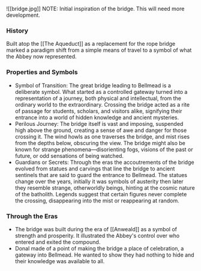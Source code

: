 
![[bridge.jpg]]
NOTE: Initial inspiration of the bridge. This will need more development.
### History
Built atop the [[The Aqueduct]] as a replacement for the rope bridge marked a paradigm shift from a simple means of travel to a symbol of what the Abbey now represented. 
### Properties and Symbols
- Symbol of Transition: The great bridge leading to Bellmead is a deliberate symbol. What started as a controlled gateway turned into a representation of a journey, both physical and intellectual, from the ordinary world to the extraordinary. Crossing the bridge acted as a rite of passage for students, scholars, and visitors alike, signifying their entrance into a world of hidden knowledge and ancient mysteries. 
- Perilous Journey: The bridge itself is vast and imposing, suspended high above the ground, creating a sense of awe and danger for those crossing it. The wind howls as one traverses the bridge, and mist rises from the depths below, obscuring the view. The bridge might also be known for strange phenomena—disorienting fogs, visions of the past or future, or odd sensations of being watched.
- Guardians or Secrets: Through the eras the accoutrements of the bridge evolved from statues and carvings that line the bridge to ancient sentinels that are said to guard the entrance to Bellmead. The statues change over the years, initially it was symbols of austerity then later they resemble strange, otherworldly beings, hinting at the cosmic nature of the batholith. Legends suggest that certain figures never complete the crossing, disappearing into the mist or reappearing at random.

### Through the Eras
* The bridge was built during the era of [[Anweald]] as a symbol of strength and prosperity. It illustrated the Abbey's control over who entered and exited the compound. 
* Donal made of a point of making the bridge a place of celebration, a gateway into Bellmead. He wanted to show they had nothing to hide and their knowledge was available to all.